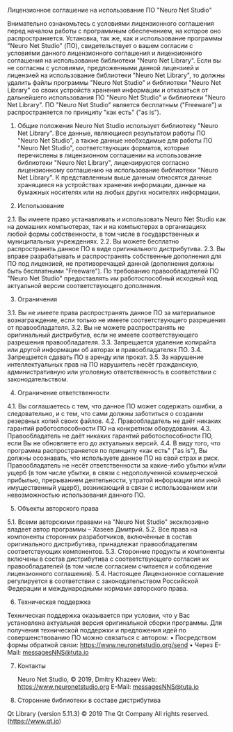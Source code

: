 Лицензионное соглашение на использование ПО "Neuro Net Studio"

Внимательно ознакомьтесь с условиями лицензионного соглашения перед началом работы с программным обеспечением, на которое оно распространяется.
Установка, так же, как и использование программы "Neuro Net Studio" (ПО), свидетельствует о вашем согласии с условиями данного лицензионного соглашения и лицензионного соглашения на использование библиотеки "Neuro Net Library".
Если вы не согласны с условиями, предложенными данной лицензией и лицензией на использование библиотеки "Neuro Net Library", то должны удалить файлы программы "Neuro Net Studio" и библиотеки "Neuro Net Library" со своих устройств хранения информации и отказаться от дальнейшего использования ПО "Neuro Net Studio" и библиотеки "Neuro Net Library".
ПО "Neuro Net Studio" является бесплатным ("Freeware") и распространяется по принципу "как есть" ("as is").
1. Общие положения
Neuro Net Studio использует библиотеку "Neuro Net Library". Все данные, являющиеся результатом работы ПО "Neuro Net Studio", а также данные необходимые для работы ПО "Neuro Net Studio", соответствующих форматов, которые перечислены в лицензионном соглашении на использование библиотеки "Neuro Net Library", лицензируются согласно лицензионному соглашению на использование библиотеки "Neuro Net Library". К представленным выше данным относятся данные хранящиеся на устройствах хранения информации, данные на бумажных носителях или на любых других носителях информации.

2. Использование

2.1.  Вы имеете право устанавливать и использовать Neuro Net Studio как на домашних компьютерах, так и на компьютерах в организациях любой формы собственности, в том числе в государственных и муниципальных учреждениях.
2.2.  Вы можете бесплатно распространять данное ПО в виде оригинального дистрибутива.
2.3.  Вы вправе разрабатывать и распространять собственные дополнения для ПО под лицензией, не противоречащей данной (дополнения должны быть бесплатными "Freeware"). По требованию правообладателей ПО "Neuro Net Studio" предоставлять им работоспособный исходный код актуальной версии соответствующего дополнения.

3. Ограничения

3.1.  Вы не имеете права распространять данное ПО за материальное вознаграждение, если только не имеете соответствующего разрешения от правообладателя.
3.2.  Вы не можете распространять не оригинальный дистрибутив, если не имеете соответствующего разрешения правообладателя.
3.3.  Запрещается удаление копирайта или другой информации об авторах и правообладателях ПО.
3.4.  Запрещается сдавать ПО в аренду или прокат.
3.5.  За нарушение интеллектуальных прав на ПО нарушитель несёт гражданскую, административную или уголовную ответственность в соответствии с законодательством.

4. Ограничение ответственности

4.1.  Вы соглашаетесь с тем, что данное ПО может содержать ошибки, а следовательно, и с тем, что сами должны заботиться о создании резервных копий своих файлов.
4.2. Правообладатель не даёт никаких гарантий работоспособности ПО на конкретном оборудовании.
4.3. Правообладатель не даёт никаких гарантий работоспособности ПО, если Вы не обновляете его до актуальных версий.
4.4.  В виду того, что программа распространяется по принципу «как есть" ("as is"), Вы должны осознавать, что используете данное ПО на свой страх и риск. Правообладатель не несёт ответственности за какие-либо убытки и/или ущерб (в том числе убытки, в связи с недополученной коммерческой прибылью, прерыванием деятельности, утратой информации или иной имущественный ущерб), возникающий в связи с использованием или невозможностью использования данного ПО.

5. Объекты авторского права

5.1. Всеми авторскими правами на "Neuro Net Studio" эксклюзивно владеет автор программы – Хазеев Дмитрий.
5.2. Все права на компоненты сторонних разработчиков, включённые в состав оригинального дистрибутива, принадлежат правообладателям соответствующих компонентов.
5.3. Сторонние продукты и компоненты включены в состав дистрибутива с соответствующего согласия их правообладателей (в том числе согласием считается и соблюдение лицензионного соглашения).
5.4. Настоящее Лицензионное соглашение регулируется в соответствии с законодательством Российской Федерации и международными нормами авторского права.

6. Техническая поддержка

Техническая поддержка оказывается при условии, что у Вас установлена актуальная версия оригинальной сборки программы.
 Для получения технической поддержки и предложения идей по совершенствованию ПО можно связаться с автором:
   • Посредством формы обратной связи: https://www.neuronetstudio.org/send 
   • Через E-Mail: messagesNNS@tuta.io

7. Контакты

   Neuro Net Studio, © 2019, Dmitry Khazeev
   Web: https://www.neuronetstudio.org
   E-Mail: messagesNNS@tuta.io


8. Сторонние библиотеки в составе дистрибутива

Qt Library (version 5.11.3)
© 2019 The Qt Company
All rights reserved. (https://www.qt.io)
